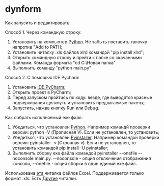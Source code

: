# dynform

Как запусить и редактировать:

Способ 1. Через командную строку:
1. Установить на компьютер [Python](https://www.python.org/). Не забыть поставить галочку напротив "Add to PATH;
2. Установить читалку .xls файлов xlrd командой "pip install xlrd";
3. Открыть командную строку и прейти к папке со скачанными файлами. Команда формата "cd C:\Новая папка\"
4. Выполнить команду "python main.py"

Способ 2. С помощью IDE Pycharm
1. Установить [IDE PyCharm](https://www.jetbrains.com/ru-ru/pycharm/download/#section=windows/);
2. Открыть проект в PyCharm;
3. Перед запуском пройтись по коду: везде, где выводятся красные подчеркивания щелкнуть и установить предлагаемые пакеты;
4. Запустить, нажав кнопку Run или Debug.

Как собрать исполняемый exe файл:
1. Убедиться, что установлен [Python](https://www.python.org/). Например командй проверки версии: python -V (Прописная V). Если не установлен, то установить;
2. Убедиться, что установлен [Pyinstaller](https://pyinstaller.org/en/stable/index.html). Например командой проверки версии: pyinstaller -v (Строчная v). Если не установлен, то установить командой pip install -U pyinstaller;
3. Выполнить сборку exe файла командой pyinstaller --onefile --noconsole main.py. --noconsole - опция отключения отображения консоли, --onefile - опция сборки в один единый exe файл.


Использована [эта](https://xlrd.readthedocs.io/en/latest/ "Go to Web Site XLRD") читалка файлов Excel. Поддерживается только формат .xls. Есть [Другие](https://pythonist.ru/kak-chitat-excel-fajl-xlsx-v-python/ "На сайт") читалки.
